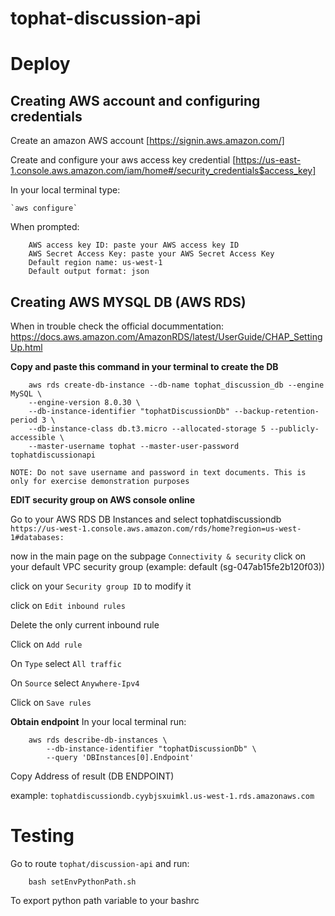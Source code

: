 # tophat-discussion-api


# Deploy

## Creating AWS account and configuring credentials
Create an amazon AWS account [https://signin.aws.amazon.com/]

Create and configure your aws access key credential [https://us-east-1.console.aws.amazon.com/iam/home#/security_credentials$access_key]

In your local terminal type:
    
    `aws configure`

When prompted:
```
    AWS access key ID: paste your AWS access key ID
    AWS Secret Access Key: paste your AWS Secret Access Key
    Default region name: us-west-1
    Default output format: json
```

## Creating AWS MYSQL DB (AWS RDS)
When in trouble check the official docummentation: https://docs.aws.amazon.com/AmazonRDS/latest/UserGuide/CHAP_SettingUp.html

**Copy and paste this command in your terminal to create the DB**
```
    aws rds create-db-instance --db-name tophat_discussion_db --engine MySQL \
    --engine-version 8.0.30 \
    --db-instance-identifier "tophatDiscussionDb" --backup-retention-period 3 \
    --db-instance-class db.t3.micro --allocated-storage 5 --publicly-accessible \
    --master-username tophat --master-user-password tophatdiscussionapi
```

```NOTE: Do not save username and password in text documents. This is only for exercise demonstration purposes```

**EDIT security group on AWS console online**

Go to your AWS RDS DB Instances and select tophatdiscussiondb
```https://us-west-1.console.aws.amazon.com/rds/home?region=us-west-1#databases:```

now in the main page on the subpage ```Connectivity & security```
click on your default VPC security group (example: default (sg-047ab15fe2b120f03))

click on your ```Security group ID``` to modify it

click on ```Edit inbound rules```

Delete the only current inbound rule

Click on ```Add rule```

On ```Type``` select ```All traffic```

On ```Source``` select ```Anywhere-Ipv4```

Click on ```Save rules```


**Obtain endpoint**
In your local terminal run:
```
    aws rds describe-db-instances \
        --db-instance-identifier "tophatDiscussionDb" \
        --query 'DBInstances[0].Endpoint'
```

Copy Address of result (DB ENDPOINT)

example: ```tophatdiscussiondb.cyybjsxuimkl.us-west-1.rds.amazonaws.com```


# Testing

Go to route ```tophat/discussion-api``` and run:
```
    bash setEnvPythonPath.sh
```

To export python path variable to your bashrc